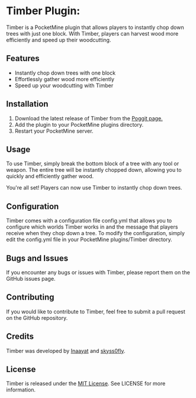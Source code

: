 <!DOCTYPE html>
<html>
<head>
</head>
<body>
	<h1>Timber Plugin:</h1>
	<p>Timber is a PocketMine plugin that allows players to instantly chop down trees with just one block. With Timber, players can harvest wood more efficiently and speed up their woodcutting.</p>
	<h2>Features</h2>
<ul>
	<li>Instantly chop down trees with one block</li>
	<li>Effortlessly gather wood more efficiently</li>
	<li>Speed up your woodcutting with Timber</li>
</ul>

<h2>Installation</h2>
<ol>
	<li>Download the latest release of Timber from the <a href="https://poggit.pmmp.io/p/Timber">Poggit page.</a></li>
	<li>Add the plugin to your PocketMine plugins directory.</li>
	<li>Restart your PocketMine server.</li>
</ol>

<h2>Usage</h2>
<p>To use Timber, simply break the bottom block of a tree with any tool or weapon. The entire tree will be instantly chopped down, allowing you to quickly and efficiently gather wood.</p>
<p>You're all set! Players can now use Timber to instantly chop down trees.</p>

<h2>Configuration</h2>
<p>Timber comes with a configuration file config.yml that allows you to configure which worlds Timber works in and the message that players receive when they chop down a tree. To modify the configuration, simply edit the config.yml file in your PocketMine plugins/Timber directory.</p>

<h2>Bugs and Issues</h2>
<p>If you encounter any bugs or issues with Timber, please report them on the GitHub issues page.</p>

<h2>Contributing</h2>
<p>If you would like to contribute to Timber, feel free to submit a pull request on the GitHub repository.</p>

<h2>Credits</h2>
<p>Timber was developed by <a href="https://github.com/Inaay">Inaayat</a> and <a href="https://github.com/skyss0fly">skyss0fly</a>.</p>

<h2>License</h2>
<p>Timber is released under the <a href="https://github.com/Zonasky/Timber/blob/main/LICENSE">MIT License</a>. See LICENSE for more information.</p>
</body>
</html>
